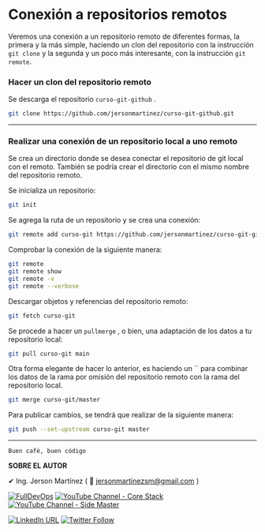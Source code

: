 
# Conexión a repositorios remotos

Veremos una conexión a un repositorio remoto de diferentes formas, la primera y la más simple, haciendo un clon del repositorio con la instrucción `git clone` y la segunda y un poco más interesante, con la instrucción `git remote`. 

### Hacer un clon del repositorio remoto

Se descarga el repositorio `curso-git-github` .
```bash
git clone https://github.com/jersonmartinez/curso-git-github.git
```
---

### Realizar una conexión de un repositorio local a uno remoto

Se crea un directorio donde se desea conectar el repositorio de git local con el remoto. También se podría crear el directorio con el mismo nombre del repositorio remoto. 

Se inicializa un repositorio: 
```bash
git init
```

Se agrega la ruta de un repositorio y se crea una conexión: 
```bash
git remote add curso-git https://github.com/jersonmartinez/curso-git-github.git
```

Comprobar la conexión de la siguiente manera: 
```bash
git remote
git remote show
git remote -v
git remote --verbose
```

Descargar objetos y referencias del repositorio remoto: 
```bash
git fetch curso-git
```

Se procede a hacer un `pullmerge` ,  o bien, una adaptación de los datos a tu repositorio local: 
```bash
git pull curso-git main
```

Otra forma elegante de hacer lo anterior, es haciendo un `` para combinar los datos de la rama por omisión del repositorio remoto con la rama del repositorio local.
```bash
git merge curso-git/master
```

Para publicar cambios, se tendrá que realizar de la siguiente manera: 
```bash
git push --set-upstream curso-git master
```
---

`Buen café, buen código`

**SOBRE EL AUTOR**

✔ Ing. Jerson Martínez ( 💌 jersonmartinezsm@gmail.com )

<a href="https://www.fulldevops.es/?suscribirse" target="_blank"><img alt="FullDevOps" src="https://img.shields.io/twitter/url?color=9cf&label=%40FullDevOps&logo=FullDevOps&logoColor=informational&style=for-the-badge&url=https%3A%2F%2Ftwitter.com%2Fantoniomorenosm"></a>
<a href="https://www.youtube.com/user/gvideosmtutorialesgm/videos" target="_blank"><img alt="YouTube Channel - Core Stack" src="https://img.shields.io/twitter/url?color=red&label=%40Core%20Stack&logo=Side%20Master&logoColor=yellow&style=for-the-badge&url=https%3A%2F%2Ftwitter.com%2Fantoniomorenosm"></a>
<a href="https://www.youtube.com/user/sidemastersupremo/videos" target="_blank"><img alt="YouTube Channel - Side Master" src="https://img.shields.io/twitter/url?color=red&label=%40Side%20Master&logo=Side%20Master&logoColor=yellow&style=for-the-badge&url=https%3A%2F%2Ftwitter.com%2Fantoniomorenosm"></a>

<a href="https://www.linkedin.com/in/jersonmartinezsm/" target="_blank"><img alt="LinkedIn URL" src="https://img.shields.io/twitter/url?label=Ing.%20Jerson%20Mart%C3%ADnez&logo=linkedin&style=social&url=https%3A%2F%2Fwww.linkedin.com%2Fin%2Fjersonmartinezsm%2F"></a>
<a href="https://twitter.com/antoniomorenosm" target="_blank"><img alt="Twitter Follow" src="https://img.shields.io/twitter/follow/antoniomorenosm?label=S%C3%ADgueme%20en%20%40antoniomorenosm&style=social"></a>


